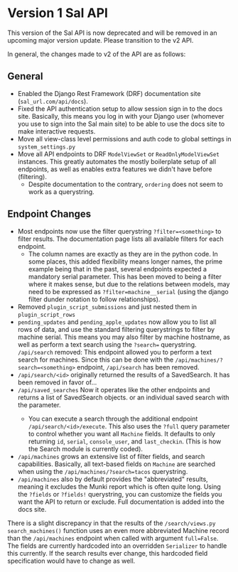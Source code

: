 # Version 1 Sal API
This version of the Sal API is now deprecated and will be removed in an
upcoming major version update. Please transition to the v2 API.

In general, the changes made to v2 of the API are as follows:

## General
- Enabled the Django Rest Framework (DRF) documentation site (`sal_url.com/api/docs`).
- Fixed the API authentication setup to allow session sign in to the docs site. Basically, this means you log in with your Django user (whomever you use to sign into the Sal main site) to be able to use the docs site to make interactive requests.
- Move all view-class level permissions and auth code to global settings in `system_settings.py`
- Move all API endpoints to DRF `ModelViewSet` or `ReadOnlyModelViewSet` instances. This greatly automates the mostly boilerplate setup of all endpoints, as well as enables extra features we didn't have before (filtering).
    - Despite documentation to the contrary, `ordering` does not seem to work as a querystring.

## Endpoint Changes
- Most endpoints now use the filter querystring `?filter=<something>` to filter results. The documentation page lists all available filters for each endpoint.
    - The column names are exactly as they are in the python code. In some places, this added flexibility means longer names, the prime example being that in the past, several endpoints expected a mandatory serial parameter. This has been moved to being a filter where it makes sense, but due to the relations between models, may need to be expressed as `?filter=machine__serial` (using the django filter dunder notation to follow relationships).
- Removed `plugin_script_submissions` and just nested them in `plugin_script_rows`
- `pending_updates` and `pending_apple_updates` now allow you to list all rows of data, and use the standard filtering querystrings to filter by machine serial. This means you may also filter by machine hostname, as well as perform a text search using the `?search=` querystring.
`/api/search` removed: This endpoint allowed you to perform a text search for machines. Since this can be done with the `/api/machines/?search=<something>` endpoint, `/api/search` has been removed.
- `/api/search/<id>` originally returned the results of a SavedSearch. It has been removed in favor of...
- `/api/saved_searches`  Now it operates like the other endpoints and returns a list of SavedSearch objects. or an individual saved search with the <id> parameter.
    - You can execute a search through the additional endpoint `/api/search/<id>/execute`. This also uses the `?full` query parameter to control whether you want all `Machine` fields. It defaults to only returning `id`, `serial`, `console_user`, and `last_checkin`. (This is how the Search module is currently coded).
- `/api/machines` grows an extensive list of filter fields, and search capabilities. Basically, all text-based fields on `Machine` are searched when using the `/api/machines/?search=tacos` querystring.
- `/api/machines` also by default provides the "abbreviated" results, meaning it excludes the Munki report which is often quite long. Using the `?fields` or `?fields!` querystring, you can customize the fields you want the API to return or exclude. Full documentation is added into the docs site.

There is a slight discrepancy in that the results of the `/search/views.py` `search_machines()` function uses an even more abbreviated Machine record than the `/api/machines` endpoint when called with argument `full=False`. The fields are currently hardcoded into an overridden `Serializer` to handle this currently. If the search results ever change, this hardcoded field specification would have to change as well.